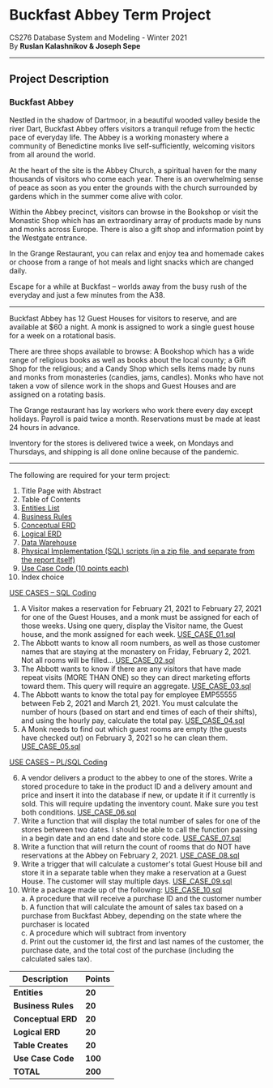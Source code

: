 # Buckfast Abbey Term Project

CS276 Database System and Modeling - Winter 2021  
By **Ruslan Kalashnikov &amp; Joseph Sepe**

---

## Project Description

### Buckfast Abbey

Nestled in the shadow of Dartmoor, in a beautiful wooded valley beside the river Dart, Buckfast Abbey offers visitors a tranquil refuge from the hectic pace of everyday life. The Abbey is a working monastery where a community of Benedictine monks live self-sufficiently, welcoming visitors from all around the world.

At the heart of the site is the Abbey Church, a spiritual haven for the many thousands of visitors who come each year. There is an overwhelming sense of peace as soon as you enter the grounds with the church surrounded by gardens which in the summer come alive with color.

Within the Abbey precinct, visitors can browse in the Bookshop or visit the Monastic Shop which has an extraordinary array of products made by nuns and monks across Europe. There is also a gift shop and information point by the Westgate entrance.

In the Grange Restaurant, you can relax and enjoy tea and homemade cakes or choose from a range of hot meals and light snacks which are changed daily.

Escape for a while at Buckfast – worlds away from the busy rush of the everyday and just a few minutes from the A38.

---

Buckfast Abbey has 12 Guest Houses for visitors to reserve, and are available at $60 a night. A monk is assigned to work a single guest house for a week on a rotational basis.

There are three shops available to browse: A Bookshop which has a wide range of religious books as well as books about the local county; a Gift Shop for the religious; and a Candy Shop which sells items made by nuns and monks from monasteries (candies, jams, candles). Monks who have not taken a vow of silence work in the shops and Guest Houses and are assigned on a rotating basis.

The Grange restaurant has lay workers who work there every day except holidays. Payroll is paid twice a month. Reservations must be made at least 24 hours in advance.

Inventory for the stores is delivered twice a week, on Mondays and Thursdays, and shipping is all done online because of the pandemic.

---

The following are required for your term project:

1. Title Page with Abstract
2. Table of Contents
3. [Entities List](https://github.com/sepej/CS276_Term_Project/blob/main/Entites%20List.md)
4. [Business Rules](https://github.com/sepej/CS276_Term_Project/blob/main/Business%20Rules.md)
5. [Conceptual ERD](https://github.com/sepej/CS276_Term_Project/blob/main/Conceptual%20ERD.md)
6. [Logical ERD](https://github.com/sepej/CS276_Term_Project/blob/main/Logical%20ERD.md)
7. [Data Warehouse](https://github.com/sepej/CS276_Term_Project/blob/main/Data%20Warehouse.md)
8. [Physical Implementation (SQL) scripts (in a zip file, and separate from the report itself)](https://github.com/sepej/CS276_Term_Project/blob/main/PHYS_DESIGN.sql)
9. [Use Case Code (10 points each)](https://github.com/sepej/CS276_Term_Project/tree/main/Use%20Case%20Code)
10. Index choice

[USE CASES – SQL Coding](https://github.com/sepej/CS276_Term_Project/tree/main/Use%20Case%20Code)

1. A Visitor makes a reservation for February 21, 2021 to February 27, 2021 for one of the Guest Houses, and a monk must be assigned for each of those weeks. Using one query, display the Visitor name, the Guest house, and the monk assigned for each week. [USE_CASE_01.sql](https://github.com/sepej/CS276_Term_Project/blob/main/Use%20Case%20Code/USE_CASE_01.sql)
2. The Abbott wants to know all room numbers, as well as those customer names that are staying at the monastery on Friday, February 2, 2021. Not all rooms will be filled… [USE_CASE_02.sql](https://github.com/sepej/CS276_Term_Project/blob/main/Use%20Case%20Code/USE_CASE_02.sql)
3. The Abbott wants to know if there are any visitors that have made repeat visits (MORE THAN ONE) so they can direct marketing efforts toward them. This query will require an aggregate. [USE_CASE_03.sql](https://github.com/sepej/CS276_Term_Project/blob/main/Use%20Case%20Code/USE_CASE_03.sql)
4. The Abbott wants to know the total pay for employee EMP55555 between Feb 2, 2021 and March 21, 2021. You must calculate the number of hours (based on start and end times of each of their shifts), and using the hourly pay, calculate the total pay. [USE_CASE_04.sql](https://github.com/sepej/CS276_Term_Project/blob/main/Use%20Case%20Code/USE_CASE_04.sql)
5. A Monk needs to find out which guest rooms are empty (the guests have checked out) on February 3, 2021 so he can clean them. [USE_CASE_05.sql](https://github.com/sepej/CS276_Term_Project/blob/main/Use%20Case%20Code/USE_CASE_05.sql)

[USE CASES – PL/SQL Coding](https://github.com/sepej/CS276_Term_Project/tree/main/Use%20Case%20Code)

6. A vendor delivers a product to the abbey to one of the stores. Write a stored procedure to take in the product ID and a delivery amount and price and insert it into the database if new, or update it if it currently is sold. This will require updating the inventory count. Make sure you test both conditions. [USE_CASE_06.sql](https://github.com/sepej/CS276_Term_Project/blob/main/Use%20Case%20Code/USE_CASE_06.sql)
7. Write a function that will display the total number of sales for one of the stores between two dates. I should be able to call the function passing in a begin date and an end date and store code. [USE_CASE_07.sql](https://github.com/sepej/CS276_Term_Project/blob/main/Use%20Case%20Code/USE_CASE_07.sql)
8. Write a function that will return the count of rooms that do NOT have reservations at the Abbey on February 2, 2021. [USE_CASE_08.sql](https://github.com/sepej/CS276_Term_Project/blob/main/Use%20Case%20Code/USE_CASE_08.sql)
9. Write a trigger that will calculate a customer&#39;s total Guest House bill and store it in a separate table when they make a reservation at a Guest House. The customer will stay multiple days. [USE_CASE_09.sql](https://github.com/sepej/CS276_Term_Project/blob/main/Use%20Case%20Code/USE_CASE_09.sql)
10. Write a package made up of the following: [USE_CASE_10.sql](https://github.com/sepej/CS276_Term_Project/blob/main/Use%20Case%20Code/USE_CASE_10.sql)  
  a. A procedure that will receive a purchase ID and the customer number  
  b. A function that will calculate the amount of sales tax based on a purchase from Buckfast Abbey, depending on the state where the purchaser is located  
  c. A procedure which will subtract from inventory  
  d. Print out the customer id, the first and last names of the customer, the purchase date, and the total cost of the purchase (including the calculated sales tax).

| **Description** | **Points** |
| --- | --- |
| **Entities** | **20** |
| **Business Rules** | **20** |
| **Conceptual ERD** | **20** |
| **Logical ERD** | **20** |
| **Table Creates** | **20** |
| **Use Case Code** | **100** |
| **TOTAL** | **200** |
